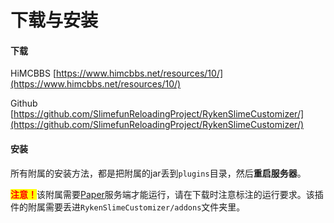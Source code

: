 # 下载与安装

#### 下载 <a href="#xia-zai" id="xia-zai"></a>

HiMCBBS [https://www.himcbbs.net/resources/10/](https://www.himcbbs.net/resources/10/)

Github [https://github.com/SlimefunReloadingProject/RykenSlimeCustomizer/](https://github.com/SlimefunReloadingProject/RykenSlimeCustomizer/)

#### 安装 <a href="#an-zhuang" id="an-zhuang"></a>

所有附属的安装方法，都是把附属的jar丢到`plugins`目录，然后**重启服务器**。

<mark style="color:red;">**注意！**</mark>该附属需要[Paper](https://papermc.io/downloads)服务端才能运行，请在下载时注意标注的运行要求。该插件的附属需要丢进`RykenSlimeCustomizer/addons`文件夹里。
